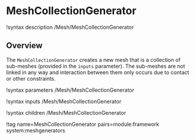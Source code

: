 # MeshCollectionGenerator

!syntax description /Mesh/MeshCollectionGenerator

## Overview

The `MeshCollectionGenerator` creates a new mesh that is a collection of
sub-meshes (provided in the `inputs` parameter). The sub-meshes are not linked in
any way and interaction between them only occurs due to contact or other
constraints.

!syntax parameters /Mesh/MeshCollectionGenerator

!syntax inputs /Mesh/MeshCollectionGenerator

!syntax children /Mesh/MeshCollectionGenerator

!tag name=MeshCollectionGenerator pairs=module:framework system:meshgenerators
